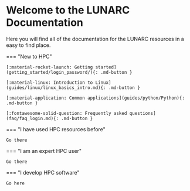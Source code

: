 # Welcome to the LUNARC Documentation

Here you will find all of the documentation for the LUNARC resources in a easy to find place.

=== "New to HPC"

    [:material-rocket-launch: Getting started](getting_started/login_password/){: .md-button }

    [:material-linux: Introduction to Linux](guides/linux/linux_basics_intro.md){: .md-button }

    [:material-application: Common applications](guides/python/Python){: .md-button }

    [:fontawesome-solid-question: Frequently asked questions](faq/faq_login.md){: .md-button }

=== "I have used HPC resources before"

    Go there

=== "I am an expert HPC user"

    Go there

=== "I develop HPC software"

    Go here